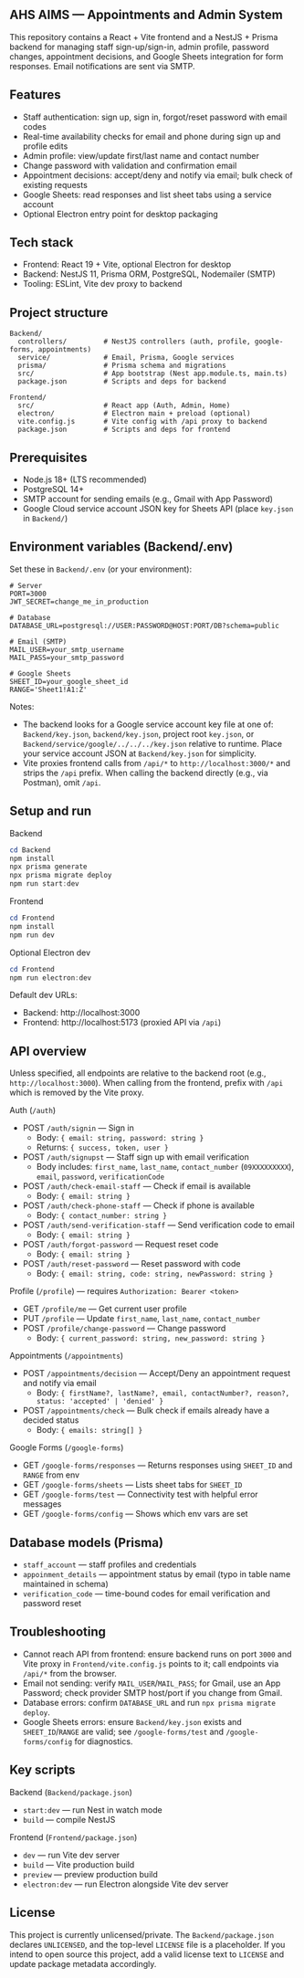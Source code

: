 ## AHS AIMS — Appointments and Admin System

This repository contains a React + Vite frontend and a NestJS + Prisma backend for managing staff sign-up/sign-in, admin profile, password changes, appointment decisions, and Google Sheets integration for form responses. Email notifications are sent via SMTP.

## Features

- Staff authentication: sign up, sign in, forgot/reset password with email codes
- Real-time availability checks for email and phone during sign up and profile edits
- Admin profile: view/update first/last name and contact number
- Change password with validation and confirmation email
- Appointment decisions: accept/deny and notify via email; bulk check of existing requests
- Google Sheets: read responses and list sheet tabs using a service account
- Optional Electron entry point for desktop packaging

## Tech stack

- Frontend: React 19 + Vite, optional Electron for desktop
- Backend: NestJS 11, Prisma ORM, PostgreSQL, Nodemailer (SMTP)
- Tooling: ESLint, Vite dev proxy to backend

## Project structure

```
Backend/
  controllers/         # NestJS controllers (auth, profile, google-forms, appointments)
  service/             # Email, Prisma, Google services
  prisma/              # Prisma schema and migrations
  src/                 # App bootstrap (Nest app.module.ts, main.ts)
  package.json         # Scripts and deps for backend

Frontend/
  src/                 # React app (Auth, Admin, Home)
  electron/            # Electron main + preload (optional)
  vite.config.js       # Vite config with /api proxy to backend
  package.json         # Scripts and deps for frontend
```

## Prerequisites

- Node.js 18+ (LTS recommended)
- PostgreSQL 14+
- SMTP account for sending emails (e.g., Gmail with App Password)
- Google Cloud service account JSON key for Sheets API (place `key.json` in `Backend/`)

## Environment variables (Backend/.env)

Set these in `Backend/.env` (or your environment):

```
# Server
PORT=3000
JWT_SECRET=change_me_in_production

# Database
DATABASE_URL=postgresql://USER:PASSWORD@HOST:PORT/DB?schema=public

# Email (SMTP)
MAIL_USER=your_smtp_username
MAIL_PASS=your_smtp_password

# Google Sheets
SHEET_ID=your_google_sheet_id
RANGE='Sheet1!A1:Z'
```

Notes:

- The backend looks for a Google service account key file at one of: `Backend/key.json`, `backend/key.json`, project root `key.json`, or `Backend/service/google/../../../key.json` relative to runtime. Place your service account JSON at `Backend/key.json` for simplicity.
- Vite proxies frontend calls from `/api/*` to `http://localhost:3000/*` and strips the `/api` prefix. When calling the backend directly (e.g., via Postman), omit `/api`.

## Setup and run

Backend

```powershell
cd Backend
npm install
npx prisma generate
npx prisma migrate deploy
npm run start:dev
```

Frontend

```powershell
cd Frontend
npm install
npm run dev
```

Optional Electron dev

```powershell
cd Frontend
npm run electron:dev
```

Default dev URLs:

- Backend: http://localhost:3000
- Frontend: http://localhost:5173 (proxied API via `/api`)

## API overview

Unless specified, all endpoints are relative to the backend root (e.g., `http://localhost:3000`). When calling from the frontend, prefix with `/api` which is removed by the Vite proxy.

Auth (`/auth`)

- POST `/auth/signin` — Sign in
  - Body: `{ email: string, password: string }`
  - Returns: `{ success, token, user }`
- POST `/auth/signupst` — Staff sign up with email verification
  - Body includes: `first_name`, `last_name`, `contact_number` (`09XXXXXXXXX`), `email`, `password`, `verificationCode`
- POST `/auth/check-email-staff` — Check if email is available
  - Body: `{ email: string }`
- POST `/auth/check-phone-staff` — Check if phone is available
  - Body: `{ contact_number: string }`
- POST `/auth/send-verification-staff` — Send verification code to email
  - Body: `{ email: string }`
- POST `/auth/forgot-password` — Request reset code
  - Body: `{ email: string }`
- POST `/auth/reset-password` — Reset password with code
  - Body: `{ email: string, code: string, newPassword: string }`

Profile (`/profile`) — requires `Authorization: Bearer <token>`

- GET `/profile/me` — Get current user profile
- PUT `/profile` — Update `first_name`, `last_name`, `contact_number`
- POST `/profile/change-password` — Change password
  - Body: `{ current_password: string, new_password: string }`

Appointments (`/appointments`)

- POST `/appointments/decision` — Accept/Deny an appointment request and notify via email
  - Body: `{ firstName?, lastName?, email, contactNumber?, reason?, status: 'accepted' | 'denied' }`
- POST `/appointments/check` — Bulk check if emails already have a decided status
  - Body: `{ emails: string[] }`

Google Forms (`/google-forms`)

- GET `/google-forms/responses` — Returns responses using `SHEET_ID` and `RANGE` from env
- GET `/google-forms/sheets` — Lists sheet tabs for `SHEET_ID`
- GET `/google-forms/test` — Connectivity test with helpful error messages
- GET `/google-forms/config` — Shows which env vars are set

## Database models (Prisma)

- `staff_account` — staff profiles and credentials
- `appoinment_details` — appointment status by email (typo in table name maintained in schema)
- `verification_code` — time-bound codes for email verification and password reset

## Troubleshooting

- Cannot reach API from frontend: ensure backend runs on port `3000` and Vite proxy in `Frontend/vite.config.js` points to it; call endpoints via `/api/*` from the browser.
- Email not sending: verify `MAIL_USER`/`MAIL_PASS`; for Gmail, use an App Password; check provider SMTP host/port if you change from Gmail.
- Database errors: confirm `DATABASE_URL` and run `npx prisma migrate deploy`.
- Google Sheets errors: ensure `Backend/key.json` exists and `SHEET_ID`/`RANGE` are valid; see `/google-forms/test` and `/google-forms/config` for diagnostics.

## Key scripts

Backend (`Backend/package.json`)

- `start:dev` — run Nest in watch mode
- `build` — compile NestJS

Frontend (`Frontend/package.json`)

- `dev` — run Vite dev server
- `build` — Vite production build
- `preview` — preview production build
- `electron:dev` — run Electron alongside Vite dev server

## License

This project is currently unlicensed/private. The `Backend/package.json` declares `UNLICENSED`, and the top-level `LICENSE` file is a placeholder. If you intend to open source this project, add a valid license text to `LICENSE` and update package metadata accordingly.
